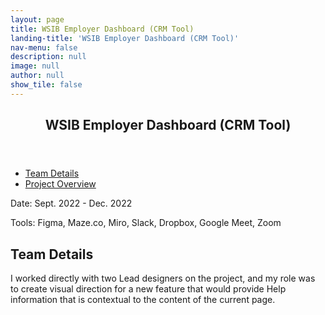 ```yaml
---
layout: page
title: WSIB Employer Dashboard (CRM Tool)
landing-title: 'WSIB Employer Dashboard (CRM Tool)'
nav-menu: false
description: null
image: null
author: null
show_tile: false
---
```


<!-- Main -->
<div id="main" class="alt">
	
<!-- One -->
<section id="one">
	<div class="inner">
	     <header class="major">
		<h1>WSIB Employer Dashboard (CRM Tool)</h1>
	     </header>		
		
<!-- Content Overview -->
<div class="row">
	<div class="6u 12u$(small)">
		<ul class="actions small">
			<li><a href="#" class="button special">Team Details</a></li>
			<li><a href="#" class="button">Project Overview</a></li>
		</ul>
	</div>
</div>
		

<!-- Content -->
		
<p>Date: Sept. 2022 - Dec. 2022</p>
<p>Tools: Figma, Maze.co, Miro, Slack, Dropbox, Google Meet, Zoom</p>
		
<h2>Team Details</h2>
<p>I worked directly with two Lead designers on the project, and my role was to create visual direction for a new feature that would provide Help information that is contextual to the content of the current page.</p>

</div>
</section>
	
</div>
